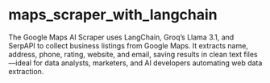 # maps_scraper_with_langchain
The Google Maps AI Scraper uses LangChain, Groq’s Llama 3.1, and SerpAPI to collect business listings from Google Maps. It extracts name, address, phone, rating, website, and email, saving results in clean text files—ideal for data analysts, marketers, and AI developers automating web data extraction.

